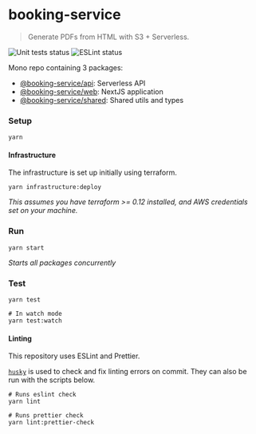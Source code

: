 # booking-service

> Generate PDFs from HTML with S3 + Serverless.

![Unit tests status](https://github.com/tomfa/booking-service-api/actions/workflows/tests.yml/badge.svg)
![ESLint status](https://github.com/tomfa/booking-service-api/actions/workflows/lint.yml/badge.svg)

Mono repo containing 3 packages:

- [@booking-service/api](https://github.com/tomfa/booking-service-api/tree/master/api): Serverless API
- [@booking-service/web](https://github.com/tomfa/booking-service-api/tree/master/web): NextJS application
- [@booking-service/shared](https://github.com/tomfa/booking-service-api/tree/master/shared): Shared utils and types

### Setup

```
yarn
```

#### Infrastructure
The infrastructure is set up initially using terraform.

```
yarn infrastructure:deploy
 ```

_This assumes you have terraform >= 0.12 installed, and AWS credentials set on your machine._

### Run

```
yarn start
```

_Starts all packages concurrently_

### Test

```
yarn test

# In watch mode
yarn test:watch
```

#### Linting

This repository uses ESLint and Prettier.

[`husky`](https://typicode.github.io/husky/#/) is used to check and fix linting errors on commit. They can also be run with the scripts below.

```
# Runs eslint check
yarn lint

# Runs prettier check
yarn lint:prettier-check
```
